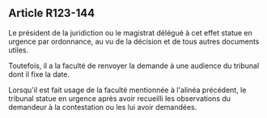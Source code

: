 Article R123-144
----
Le président de la juridiction ou le magistrat délégué à cet effet statue en
urgence par ordonnance, au vu de la décision et de tous autres documents utiles.

Toutefois, il a la faculté de renvoyer la demande à une audience du tribunal
dont il fixe la date.

Lorsqu'il est fait usage de la faculté mentionnée à l'alinéa précédent, le
tribunal statue en urgence après avoir recueilli les observations du demandeur à
la contestation ou les lui avoir demandées.
